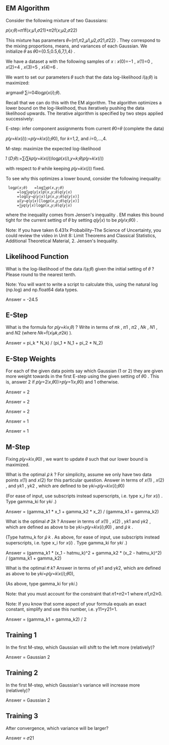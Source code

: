 ##  EM Algorithm


Consider the following mixture of two Gaussians:

𝑝(𝑥;𝜃)=𝜋1(𝑥;𝜇1,𝜎21)+𝜋2(𝑥;𝜇2,𝜎22) 
 
This mixture has parameters  𝜃={𝜋1,𝜋2,𝜇1,𝜇2,𝜎21,𝜎22} . They correspond to the mixing proportions, means, and variances of each Gaussian. We initialize  𝜃  as  𝜃0={0.5,0.5,6,7,1,4} .

We have a dataset    with the following samples of  𝑥 :  𝑥(0)=−1 ,  𝑥(1)=0 ,  𝑥(2)=4 ,  𝑥(3)=5 ,  𝑥(4)=6 .

We want to set our parameters  𝜃  such that the data log-likelihood  𝑙(;𝜃)  is maximized:

argmax𝜃 ∑𝑖=04log𝑝(𝑥(𝑖);𝜃). 
 
Recall that we can do this with the EM algorithm. The algorithm optimizes a lower bound on the log-likelihood, thus iteratively pushing the data likelihood upwards. The iterative algorithm is specified by two steps applied successively:

E-step: infer component assignments from current  𝜃0=𝜃  (complete the data)

𝑝(𝑦=𝑘∣𝑥(𝑖)):=𝑝(𝑦=𝑘∣𝑥(𝑖);𝜃0), for 𝑘=1,2, and 𝑖=0,…,4. 
 
M-step: maximize the expected log-likelihood

𝑙̃ (𝐷;𝜃):=∑𝑖∑𝑘𝑝(𝑦=𝑘∣𝑥(𝑖))log𝑝(𝑥(𝑖),𝑦=𝑘;𝜃)𝑝(𝑦=𝑘∣𝑥(𝑖)) 
 
with respect to  𝜃  while keeping  𝑝(𝑦=𝑘∣𝑥(𝑖))  fixed.

To see why this optimizes a lower bound, consider the following inequality:

 	 log𝑝(𝑥;𝜃) 	 =log∑𝑦𝑝(𝑥,𝑦;𝜃) 	 	 
 	 	 =log∑𝑦𝑞(𝑦|𝑥)𝑝(𝑥,𝑦;𝜃)𝑞(𝑦|𝑥) 	 	 
 	 	 =log𝔼𝑦∼𝑞(𝑦|𝑥)[𝑝(𝑥,𝑦;𝜃)𝑞(𝑦|𝑥)] 	 	 
 	 	 ≥𝔼𝑦∼𝑞(𝑦|𝑥)[log𝑝(𝑥,𝑦;𝜃)𝑞(𝑦|𝑥)] 	 	 
 	 	 =∑𝑦𝑞(𝑦|𝑥)log𝑝(𝑥,𝑦;𝜃)𝑞(𝑦|𝑥) 	 	 
where the inequality comes from Jensen's inequality . EM makes this bound tight for the current setting of  𝜃  by setting  𝑞(𝑦|𝑥)  to be  𝑝(𝑦∣𝑥;𝜃0) .

Note: If you have taken 6.431x Probability–The Science of Uncertainty, you could review the video in Unit 8: Limit Theorems and Classical Statistics, Additional Theoretical Material, 2. Jensen's Inequality.


## Likelihood Function

What is the log-likelihood of the data  𝑙(;𝜃)  given the initial setting of  𝜃 ? Please round to the nearest tenth.

Note: You will want to write a script to calculate this, using the natural log (np.log) and np.float64 data types.


Answer = -24.5


## E-Step


What is the formula for  𝑝(𝑦=𝑘∣𝑥,𝜃) ? Write in terms of  𝜋𝑘 ,  𝜋1 ,  𝜋2 ,  𝑁𝑘 ,  𝑁1 , and  𝑁2  (where  𝑁𝑘=(𝑥∣𝜇𝑘,𝜎2𝑘) ).


Answer = pi_k * N_k) / (pi_1 * N_1 + pi_2 * N_2)
 


## E-Step Weights


For each of the given data points say which Gaussian (1 or 2) they are given more weight towards in the first E-step using the given setting of  𝜃0 . This is, answer 2 if  𝑝(𝑦=2∣𝑥,𝜃0)>𝑝(𝑦=1∣𝑥,𝜃0)  and 1 otherwise.


Answer = 2

Answer = 2

Answer = 2

Answer = 1

Answer = 1




## M-Step


Fixing  𝑝(𝑦=𝑘∣𝑥,𝜃0) , we want to update  𝜃  such that our lower bound is maximized.

What is the optimal  𝜇̂ 𝑘 ? For simplicity, assume we only have two data points  𝑥(1)  and  𝑥(2)  for this particular question. Answer in terms of  𝑥(1) ,  𝑥(2) , and  𝛾𝑘1 ,  𝛾𝑘2 , which are defined to be  𝛾𝑘𝑖=𝑝(𝑦=𝑘∣𝑥(𝑖);𝜃0) 

(For ease of input, use subscripts instead superscripts, i.e. type x_i for  𝑥(𝑖) . Type gamma_ki for  𝛾𝑘𝑖 .)


Answer = (gamma_k1 * x_1 + gamma_k2 * x_2) / (gamma_k1 + gamma_k2)

What is the optimal  𝜎̂ 2𝑘 ? Answer in terms of  𝑥(1) ,  𝑥(2) ,  𝛾𝑘1  and  𝛾𝑘2 , which are defined as above to be  𝛾𝑘𝑖=𝑝(𝑦=𝑘∣𝑥(𝑖);𝜃0) , and  𝜇̂ 𝑘 .

(Type hatmu_k for  𝜇̂ 𝑘 . As above, for ease of input, use subscripts instead superscripts, i.e. type x_i for  𝑥(𝑖) . Type gamma_ki for  𝛾𝑘𝑖 .)


Answer = (gamma_k1 * (x_1 - hatmu_k)^2 + gamma_k2 * (x_2 - hatmu_k)^2) / (gamma_k1 + gamma_k2)


What is the optimal 𝜋̂ 𝑘? Answer in terms of 𝛾𝑘1 and 𝛾𝑘2, which are defined as above to be 𝛾𝑘𝑖=𝑝(𝑦=𝑘∣𝑥(𝑖);𝜃0),

(As above, type gamma_ki for 𝛾𝑘𝑖.)

Note: that you must account for the constraint that 𝜋1+𝜋2=1 where 𝜋1,𝜋2≥0.

Note: If you know that some aspect of your formula equals an exact constant, simplify and use this number, i.e. 𝛾11+𝛾21=1.


Answer = (gamma_k1 + gamma_k2) / 2
 
## Training 1


In the first M-step, which Gaussian will shift to the left more (relatively)?

Answer = Gaussian 2



## Training 2


In the first M-step, which Gaussian's variance will increase more (relatively)?

Answer = Gaussian 2


## Training 3


After convergence, which variance will be larger?

Answer =  𝜎21



